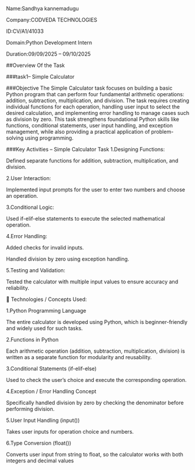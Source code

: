 Name:Sandhya kannemadugu

Company:CODVEDA TECHNOLOGIES

ID:CV/A1/41033

Domain:Python Development Intern

Duration:09/09/2025 – 09/10/2025

##Overview Of the Task

###task1– Simple Calculator

###Objective
The Simple Calculator task focuses on building a basic Python program that can perform four fundamental arithmetic operations: addition, subtraction, multiplication, and division. The task requires creating individual functions for each operation, handling user input to select the desired calculation, and implementing error handling to manage cases such as division by zero. This task strengthens foundational Python skills like functions, conditional statements, user input handling, and exception management, while also providing a practical application of problem-solving using programming.

###Key Activities – Simple Calculator Task
1.Designing Functions:

Defined separate functions for addition, subtraction, multiplication, and division.

2.User Interaction:

Implemented input prompts for the user to enter two numbers and choose an operation.

3.Conditional Logic:

Used if-elif-else statements to execute the selected mathematical operation.

4.Error Handling:

Added checks for invalid inputs.

Handled division by zero using exception handling.


5.Testing and Validation:

Tested the calculator with multiple input values to ensure accuracy and reliability.


🔹 Technologies / Concepts Used:

1.Python Programming Language

The entire calculator is developed using Python, which is beginner-friendly and widely used for such tasks.

2.Functions in Python

Each arithmetic operation (addition, subtraction, multiplication, division) is written as a separate function for modularity and reusability.

3.Conditional Statements (if-elif-else)

Used to check the user’s choice and execute the corresponding operation.

4.Exception / Error Handling Concept

Specifically handled division by zero by checking the denominator before performing division.

5.User Input Handling (input())

Takes user inputs for operation choice and numbers.

6.Type Conversion (float())

Converts user input from string to float, so the calculator works with both integers and decimal values
